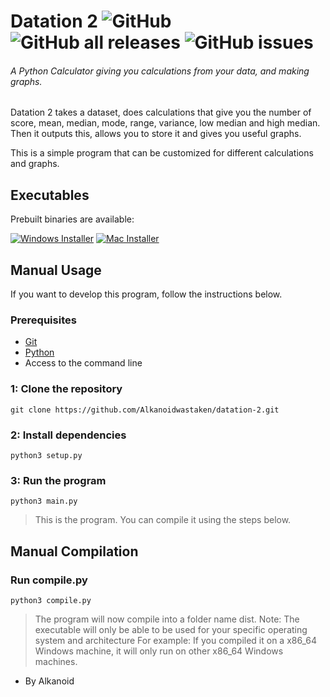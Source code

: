 # Datation 2 ![GitHub](https://img.shields.io/github/license/alkanoidwastaken/datation-2?style=for-the-badge) ![GitHub all releases](https://img.shields.io/github/downloads/alkanoidwastaken/datation-2/total?style=for-the-badge) ![GitHub issues](https://img.shields.io/github/issues-raw/alkanoidwastaken/datation-2?style=for-the-badge)
###### A Python Calculator giving you calculations from your data, and making graphs.

Datation 2 takes a dataset, does calculations that give you the number of score, mean, median, mode, range, variance, low median and high median.
Then it outputs this, allows you to store it and gives you useful graphs.

This is a simple program that can be customized for different calculations and graphs.

## Executables
Prebuilt binaries are available:

[![Windows Installer][windows-badge]][windows-link] [![Mac Installer][mac-badge]][mac-link]

[windows-link]: https://github.com/Alkanoidwastaken/datation-2/releases/download/v2.0.0/windows-x86_64.exe
[windows-badge]: https://img.shields.io/badge/Windows%20(7+)-Download-3a71c1?logo=Windows&logoColor=3a71c1&labelColor=0c0d10&color=3a71c1&style=for-the-badge
[mac-link]: https://github.com/Alkanoidwastaken/datation-2/releases/download/v2.0.0/macos-arm
[mac-badge]: https://img.shields.io/badge/macOS%20(Apple%20Silicon)%20-Download-3a71c1?logo=Apple&logoColor=3a71c1&labelColor=0c0d10&color=3a71c1&style=for-the-badge


## Manual Usage
If you want to develop this program, follow the instructions below.

### Prerequisites
- [Git](https://git-scm.com)
- [Python](https://www.python.org)
- Access to the command line

### 1: Clone the repository
```
git clone https://github.com/Alkanoidwastaken/datation-2.git
```
### 2: Install dependencies
```
python3 setup.py
```
### 3: Run the program
```
python3 main.py
```
> This is the program. You can compile it using the steps below.

## Manual Compilation
### Run compile.py
```
python3 compile.py
```
> The program will now compile into a folder name dist.
> Note: The executable will only be able to be used for your specific operating system and architecture
> For example: If you compiled it on a x86_64 Windows machine, it will only run on other x86_64 Windows machines.


- By Alkanoid